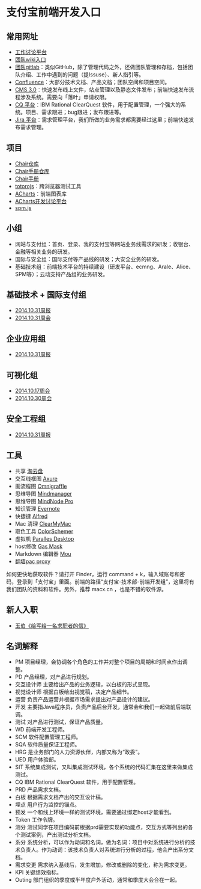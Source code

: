 # 支付宝前端开发入口

## 常用网址
- [工作讨论平台](http://gitlab.alibaba-inc.com/alipay/x)
- [团队wiki入口](http://gitlab.alibaba-inc.com/alipay/x/wikis/home)
- [团队gitlab](http://gitlab.alibaba-inc.com/)：类似GitHub，除了管理代码之外，还做团队管理和存档，包括团队介绍、工作中遇到的问题（提Issuse）、新人指引等。
- [Confluence](http://doc.alipay.net/)：大部分技术文档、产品文档；团队空间和项目空间。
- [CMS 3.0](https://ecmng.alipay.com/manage.htm)：快速发布线上文件，站点管理以及静态文件发布；前端快速发布流程涉及系统。需要向「落叶」申请权限。
- [CQ 平台](http://cmweb217.alipay.net/cqweb/#)：IBM Rational ClearQuest 软件，用于配置管理，一个强大的系统。项目、需求跟进；bug跟进；发布跟进等。
- [Jira 平台](https://jira.alipay.net:8443/secure/Dashboard.jspa)：需求管理平台，我们所做的业务需求都需要经过这里；前端快速发布需求管理。

## 项目

- [Chair仓库](http://gitlab.alibaba-inc.com/chair/chair/issues)
- [Chair手册仓库](http://gitlab.alibaba-inc.com/chair/chair-handbook/tree/master)
- [Chair手册](http://groups.alidemo.cn/chair/chair-handbook/book/index.html)
- [totorojs](https://github.com/totorojs/totoro)：跨浏览器测试工具
- [ACharts](http://acharts.github.io/)：前端图表库
- [ACharts开发讨论平台](http://gitlab.alibaba-inc.com/groups/acharts)
- [spm.js](http://spmjs.io/)
 
## 小组

- 网站与支付组：首页、登录、我的支付宝等网站业务线需求的研发；收银台、金融等相关业务的研发。
- 国际与安全组：国际支付等产品线的研发；大安全业务的研发。
- 基础技术组：前端技术平台的持续建设（研发平台、ecmng、Arale、Alice、SPM等）；云动支持产品组的业务研发。

## 基础技术 + 国际支付组

- [2014.10.31周报](http://gitlab.alibaba-inc.com/alipay/x/issues/937)
- [2014.10.31周会](http://gitlab.alibaba-inc.com/alipay/x/issues/928) 

## 企业应用组

- [2014.10.31周报](http://gitlab.alibaba-inc.com/alipay/x/issues/933)

## 可视化组

- [2014.10.17周会](http://gitlab.alibaba-inc.com/acharts/work/issues/16) 
- [2014.10.30周会](http://gitlab.alibaba-inc.com/acharts/work/issues/18)

## 安全工程组

- [2014.10.31周报](http://gitlab.alibaba-inc.com/alipay/x/issues/936)

## 工具
- 共享	[淘云盘](http://yunpan.alibaba-inc.com/login.htm)
- 交互线框图	[Axure](http://www.axure.com/)
- 画流程图	[Omnigraffle](http://www.omnigroup.com/omnigraffle)
- 思维导图	[Mindmanager](http://www.mindjet.com/mindmanager/)
- 思维导图	[MindNode Pro](http://mindnode.com/)
- 知识管理	[Evernote](https://www.evernote.com/)
- 快捷键	[Alfred](http://www.alfredapp.com/)
- Mac 清理	[ClearMyMac](http://macpaw.com/cleanmymac)
- 取色工具	[ColorSchemer](http://www.colorschemer.com/)
- 虚拟机	[Paralles Desktop](http://www.parallels.com/cn/products/desktop/)
- host修改	[Gas Mask](https://www.macupdate.com/app/mac/29949/gas-mask)
- Markdown 编辑器	[Mou](http://mouapp.com/)
- [翻墙pac proxy](http://gitlab.alibaba-inc.com/alipay/x/wikis/pac-proxy)

如何更快地获取软件？请打开 Finder，运行 command + k，输入域账号和密码，登录到「支付宝」里面。前端的路径“支付宝-技术部-前端开发组”，这里将有我们团队的资料和软件。另外，推荐 macx.cn ，也是不错的软件源。

## 新人入职

- [玉伯《给写给一名求职者的信》](https://github.com/lifesinger/lifesinger.github.com/issues/194)

## 名词解释

- PM	项目经理，会协调各个角色的工作并对整个项目的周期和时间点作出调整。
- PD	产品经理，对产品进行规划。
- 交互设计师	主要给出产品的业务逻辑，以白板的形式呈现。
- 视觉设计师	根据白板给出视觉稿，决定产品细节。
- 运营	负责产品运营并根据市场需求提出对产品设计的建议。
- 开发	主要指Java程序员，负责产品后台开发，通常会和我们一起做前后端联调。
- 测试	对产品进行测试，保证产品质量。
- WD	前端开发工程师。
- SCM	软件配置管理工程师。
- SQA	软件质量保证工程师。
- HRG	是业务部门的人力资源伙伴，内部又称为“政委”。
- UED	用户体验部。
- SIT	系统集成测试，又叫集成测试环境，各个系统的代码汇集在这里来做集成测试。
- CQ	IBM Rational ClearQuest 软件，用于配置管理。
- PRD	产品需求文档。
- 白板	根据需求文档产出的交互设计稿。
- 埋点	用户行为监控的锚点。
- 预发	一个和线上环境一样的测试环境，需要通过绑定host才能看到。
- Token	工作令牌。
- 测分	测试同学在项目编码前根据prd需要实现的功能点，交互方式等列出的各个测试案例，产出测试分析文档。
- 系分	系统分析，可以作为动词和名词，做为名词：项目中对系统进行分析的技术负责人。作为动词：该技术负责人对系统进行分析的过程，他会产出系分文档。
- 需求变更	需求纳入基线后，发生增加，修改或删除的变化，称为需求变更。
- KPI	关键绩效指标。
- Outing	部门组织的季度或半年度户外活动，通常和季度大会合在一起。
